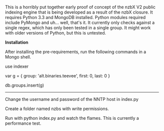 This is a horribly put together early proof of concept of the nzbX V2 public indexing engine that is being developed as a result of the nzbX closure. It requires Python 3.3 and MongoDB installed. Python modules required include PyMongo and uh... well, that's it. It currently only checks against a single regex, which has only been tested in a single group. It might work with older versions of Python, but this is untested.

**Installation**

After installing the pre-requirements, run the following commands in a Mongo shell.

use indexer

var g = { group: 'alt.binaries.teevee', first: 0, last: 0 }

db.groups.insert(g)

-----

Change the username and password of the NNTP host in index.py

Create a folder named nzbs with write permissions.

Run with python index.py and watch the flames. This is currently a performance test.